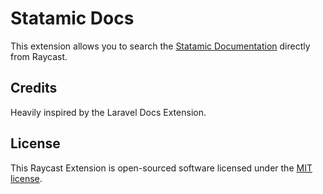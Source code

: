 # Statamic Docs

This extension allows you to search the [Statamic Documentation](https://statamic.dev) directly from Raycast.

## Credits

Heavily inspired by the Laravel Docs Extension.

## License

This Raycast Extension is open-sourced software licensed under the [MIT license](https://opensource.org/licenses/MIT).
